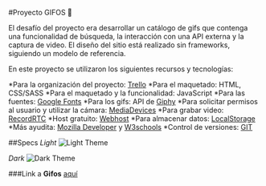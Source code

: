 #Proyecto GIFOS :space_invader:

El desafío del proyecto era desarrollar un catálogo de gifs que contenga una funcionalidad de búsqueda, la interacción con una API externa y la captura de video.
El diseño del sitio está realizado sin frameworks, siguiendo un modelo de referencia.

En este proyecto se utilizaron los siguientes recursos y tecnologías:

*Para la organización del proyecto: [Trello](https://trello.com/es)
*Para el maquetado: HTML, CSS/SASS
*Para el maquetado y la funcionalidad: JavaScript
*Para las fuentes: [Google Fonts](https://fonts.google.com/)
*Para los gifs: API de [Giphy](https://developers.giphy.com/)
*Para solicitar permisos al usuario y utilizar la cámara: [MediaDevices](https://developer.mozilla.org/en-US/docs/Web/API/MediaDevices/getUserMedia)
*Para grabar video: [RecordRTC](https://recordrtc.org/)
*Host gratuito: [Webhost](https://ar.000webhost.com/)
*Para almacenar datos: [LocalStorage](https://developer.mozilla.org/en-US/docs/Web/API/Window/localStorage)
*Más ayudita: [Mozilla Developer](https://developer.mozilla.org/en-US/) y [W3schools](https://www.w3schools.com/)
*Control de versiones: [GIT](https://git-scm.com/)

##Specs
*Light*
![Light Theme](https://drive.google.com/file/d/1ZY9G2X3LBNCGl6crcVoHnA_zDogQ6nfz/view?usp=sharing)

*Dark*
![Dark Theme](https://drive.google.com/file/d/1jAUuK7sWYqmiK4NxISDz_rOhDLaTiX3g/view?usp=sharing)

###Link a **Gifos** [aquí](https://git-scm.com/)

